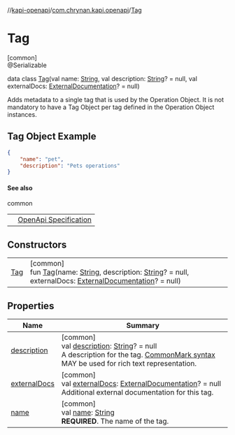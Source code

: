 //[kapi-openapi](../../../index.md)/[com.chrynan.kapi.openapi](../index.md)/[Tag](index.md)

# Tag

[common]\
@Serializable

data class [Tag](index.md)(val name: [String](https://kotlinlang.org/api/latest/jvm/stdlib/kotlin/-string/index.html), val description: [String](https://kotlinlang.org/api/latest/jvm/stdlib/kotlin/-string/index.html)? = null, val externalDocs: [ExternalDocumentation](../-external-documentation/index.md)? = null)

Adds metadata to a single tag that is used by the Operation Object. It is not mandatory to have a Tag Object per tag defined in the Operation Object instances.

##  Tag Object Example

```json
{
	"name": "pet",
	"description": "Pets operations"
}
```

#### See also

common

| | |
|---|---|
|  | [OpenApi Specification](https://spec.openapis.org/oas/v3.1.0#tag-object) |

## Constructors

| | |
|---|---|
| [Tag](-tag.md) | [common]<br>fun [Tag](-tag.md)(name: [String](https://kotlinlang.org/api/latest/jvm/stdlib/kotlin/-string/index.html), description: [String](https://kotlinlang.org/api/latest/jvm/stdlib/kotlin/-string/index.html)? = null, externalDocs: [ExternalDocumentation](../-external-documentation/index.md)? = null) |

## Properties

| Name | Summary |
|---|---|
| [description](description.md) | [common]<br>val [description](description.md): [String](https://kotlinlang.org/api/latest/jvm/stdlib/kotlin/-string/index.html)? = null<br>A description for the tag. [CommonMark syntax](https://spec.commonmark.org/) MAY be used for rich text representation. |
| [externalDocs](external-docs.md) | [common]<br>val [externalDocs](external-docs.md): [ExternalDocumentation](../-external-documentation/index.md)? = null<br>Additional external documentation for this tag. |
| [name](name.md) | [common]<br>val [name](name.md): [String](https://kotlinlang.org/api/latest/jvm/stdlib/kotlin/-string/index.html)<br>**REQUIRED**. The name of the tag. |
